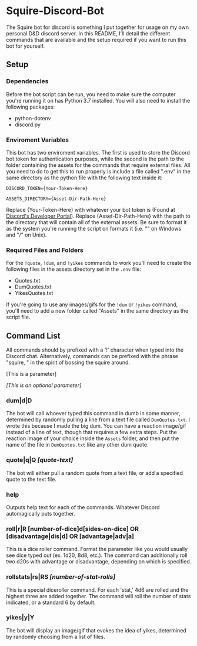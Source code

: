 # Squire-Discord-Bot
The Squire bot for discord is something I put together for usage on my own personal D&D discord server. In this README, I'll detail the different commands that are available and the setup required if you want to run this bot for yourself.

## Setup
### Dependencies
Before the bot script can be run, you need to make sure the computer you're running it on has Python 3.7 installed. You will also need to install the following packages:
- python-dotenv
- discord.py

### Enviroment Variables
This bot has two enviroment variables. The first is used to store the Discord bot token for authentication purposes, while the second is the path to the folder containing the assets for the commands that require external files. All you need to do to get this to run properly is include a file called ".env" in the same directory as the python file with the following text inside it:

`DISCORD_TOKEN={Your-Token-Here}`

`ASSETS_DIRECTORY={Asset-Dir-Path-Here}`

Replace {Your-Token-Here} with whatever your bot token is (Found at [Discord's Developer Portal](https://discordapp.com/developers/applications)). Replace {Asset-Dir-Path-Here} with the path to the directory that will contain all of the external assets. Be sure to format it as the system you're running the script on formats it (i.e. "\" on Windows and "/" on Unix).

### Required Files and Folders
For the `!quote`, `!dum`, and `!yikes` commands to work you'll need to create the following files in the assets directory set in the `.env` file:
- Quotes.txt
- DumQuotes.txt
- YikesQuotes.txt

If you're going to use any images/gifs for the `!dum` or `!yikes` command, you'll need to add a new folder called "Assets" in the same directory as the script file.

## Command List
All commands should by prefixed with a '!' character when typed into the Discord chat. Alternatively, commands can be prefixed with the phrase "squire, " in the spirit of bossing the squire around.

[This is a parameter]

*[This is an optional parameter]*

### dum|d|D
The bot will call whoever typed this command in dumb in some manner, determined by randomly pulling a line from a text file called `DumQuotes.txt`. I wrote this because I made the big dum. You can have a reaction image/gif instead of a line of text, though that requires a few extra steps. Put the reaction image of your choice inside the `Assets` folder, and then put the name of the file in `DumQuotes.txt` like any other dum quote.

### quote|q|Q *[quote-text]*
The bot will either pull a random quote from a text file, or add a specified quote to the text file.

### help
Outputs help text for each of the commands. Whatever Discord automagically puts together.

### roll|r|R [number-of-dice]d[sides-on-dice] OR [disadvantage|dis|d] OR [advantage|adv|a]
This is a dice roller command. Format the parameter like you would usually see dice typed out (ex. 1d20, 8d8, etc.). The command can additionally roll two d20s with advantage or disadvantage, depending on which is specified.

### rollstats|rs|RS *[number-of-stat-rolls]*
This is a special diceroller command. For each 'stat,' 4d6 are rolled and the highest three are added together. The command will roll the number of stats indicated, or a standard 6 by default.

### yikes|y|Y
The bot will display an image/gif that evokes the idea of yikes, determined by randomly choosing from a list of files.
